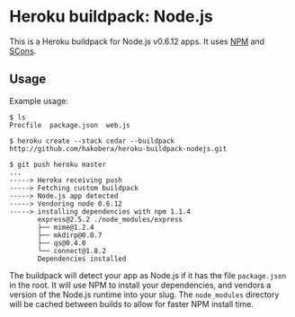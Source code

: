 Heroku buildpack: Node.js
=========================

This is a Heroku buildpack for Node.js v0.6.12 apps.
It uses [NPM](http://npmjs.org/) and [SCons](http://www.scons.org/).

Usage
-----

Example usage:

    $ ls
    Procfile  package.json  web.js

    $ heroku create --stack cedar --buildpack http://github.com/hakobera/heroku-buildpack-nodejs.git

    $ git push heroku master
    ...
    -----> Heroku receiving push
    -----> Fetching custom buildpack
    -----> Node.js app detected
    -----> Vendoring node 0.6.12
    -----> installing dependencies with npm 1.1.4
           express@2.5.2 ./node_modules/express
           ├── mime@1.2.4
           ├── mkdirp@0.0.7
           ├── qs@0.4.0
           └── connect@1.8.2
           Dependencies installed

The buildpack will detect your app as Node.js if it has the file `package.json` in the root.  It will use NPM to install your dependencies, and vendors a version of the Node.js runtime into your slug.  The `node_modules` directory will be cached between builds to allow for faster NPM install time.

